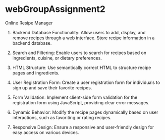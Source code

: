 # webGroupAssignment2
Online Resipe Manager

1. Backend Database Functionality: Allow users to add, display, and remove recipes through a web interface. Store recipe information in a backend database.

2. Search and Filtering: Enable users to search for recipes based on ingredients, cuisine, or dietary preferences.

3. HTML Structure: Use semantically correct HTML to structure recipe pages and ingredients.

4. User Registration Form: Create a user registration form for individuals to sign up and save their favorite recipes.

5. Form Validation: Implement client-side form validation for the registration form using JavaScript, providing clear error messages.

6. Dynamic Behavior: Modify the recipe pages dynamically based on user interactions, such as favoriting or rating recipes.

7. Responsive Design: Ensure a responsive and user-friendly design for easy access on various devices.
